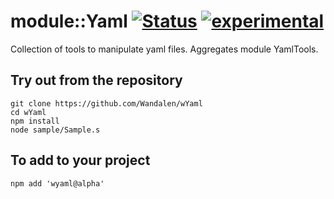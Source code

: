 
# module::Yaml  [![Status](https://github.com/Wandalen/wYaml/workflows/publish/badge.svg)](https://github.com/Wandalen/wYaml/actions?query=workflow%3Apublish) [![experimental](https://img.shields.io/badge/stability-experimental-orange.svg)](https://github.com/emersion/stability-badges#experimental)

Collection of tools to manipulate yaml files. Aggregates module YamlTools.

## Try out from the repository
```
git clone https://github.com/Wandalen/wYaml
cd wYaml
npm install
node sample/Sample.s
```

## To add to your project
```
npm add 'wyaml@alpha'
```




